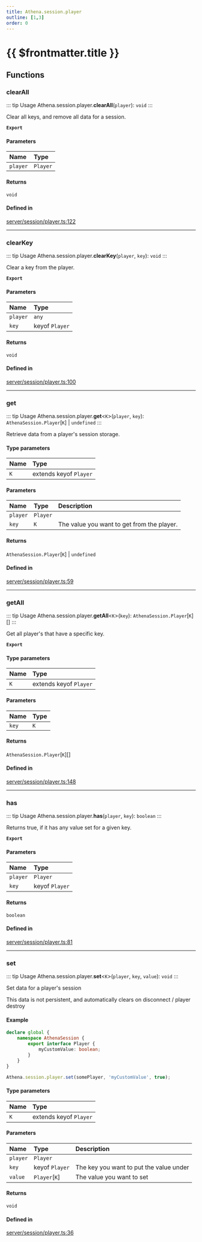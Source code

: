 ```yaml
---
title: Athena.session.player
outline: [1,3]
order: 0
---
```


# {{ $frontmatter.title }}


## Functions

### clearAll

::: tip Usage
Athena.session.player.**clearAll**(`player`): `void`
:::

Clear all keys, and remove all data for a session.

**`Export`**

#### Parameters

| Name | Type |
| :------ | :------ |
| `player` | `Player` |

#### Returns

`void`

#### Defined in

[server/session/player.ts:122](https://github.com/Stuyk/altv-athena/blob/068488b/src/core/server/session/player.ts#L122)

___

### clearKey

::: tip Usage
Athena.session.player.**clearKey**(`player`, `key`): `void`
:::

Clear a key from the player.

**`Export`**

#### Parameters

| Name | Type |
| :------ | :------ |
| `player` | `any` |
| `key` | keyof `Player` |

#### Returns

`void`

#### Defined in

[server/session/player.ts:100](https://github.com/Stuyk/altv-athena/blob/068488b/src/core/server/session/player.ts#L100)

___

### get

::: tip Usage
Athena.session.player.**get**<`K`\>(`player`, `key`): `AthenaSession.Player`[`K`] \| `undefined`
:::

Retrieve data from a player's session storage.

#### Type parameters

| Name | Type |
| :------ | :------ |
| `K` | extends keyof `Player` |

#### Parameters

| Name | Type | Description |
| :------ | :------ | :------ |
| `player` | `Player` |  |
| `key` | `K` | The value you want to get from the player. |

#### Returns

`AthenaSession.Player`[`K`] \| `undefined`

#### Defined in

[server/session/player.ts:59](https://github.com/Stuyk/altv-athena/blob/068488b/src/core/server/session/player.ts#L59)

___

### getAll

::: tip Usage
Athena.session.player.**getAll**<`K`\>(`key`): `AthenaSession.Player`[`K`][]
:::

Get all player's that have a specific key.

**`Export`**

#### Type parameters

| Name | Type |
| :------ | :------ |
| `K` | extends keyof `Player` |

#### Parameters

| Name | Type |
| :------ | :------ |
| `key` | `K` |

#### Returns

`AthenaSession.Player`[`K`][]

#### Defined in

[server/session/player.ts:148](https://github.com/Stuyk/altv-athena/blob/068488b/src/core/server/session/player.ts#L148)

___

### has

::: tip Usage
Athena.session.player.**has**(`player`, `key`): `boolean`
:::

Returns true, if it has any value set for a given key.

**`Export`**

#### Parameters

| Name | Type |
| :------ | :------ |
| `player` | `Player` |
| `key` | keyof `Player` |

#### Returns

`boolean`

#### Defined in

[server/session/player.ts:81](https://github.com/Stuyk/altv-athena/blob/068488b/src/core/server/session/player.ts#L81)

___

### set

::: tip Usage
Athena.session.player.**set**<`K`\>(`player`, `key`, `value`): `void`
:::

Set data for a player's session

This data is not persistent, and automatically clears on disconnect / player destroy

#### Example
```ts
declare global {
    namespace AthenaSession {
        export interface Player {
            myCustomValue: boolean;
        }
    }
}

Athena.session.player.set(somePlayer, 'myCustomValue', true);
```

#### Type parameters

| Name | Type |
| :------ | :------ |
| `K` | extends keyof `Player` |

#### Parameters

| Name | Type | Description |
| :------ | :------ | :------ |
| `player` | `Player` |  |
| `key` | keyof `Player` | The key you want to put the value under |
| `value` | `Player`[`K`] | The value you want to set |

#### Returns

`void`

#### Defined in

[server/session/player.ts:36](https://github.com/Stuyk/altv-athena/blob/068488b/src/core/server/session/player.ts#L36)
